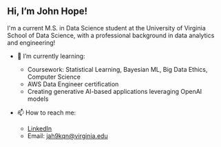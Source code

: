 ## Hi, I’m John Hope!
I'm a current M.S. in Data Science student at the University of Virginia School of Data Science, with a professional background in data analytics and engineering!

- 🌱 I’m currently learning:
    - Coursework: Statistical Learning, Bayesian ML, Big Data Ethics, Computer Science
    - AWS Data Engineer certification
    - Creating generative AI-based applications leveraging OpenAI models
      
- 📫 How to reach me:
    - [LinkedIn](https://www.linkedin.com/in/john-hope-22903/)
    - Email: jah9kqn@virginia.edu 
